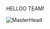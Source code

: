 HELLOO TEAM!

![MasterHead](https://tenor.com/view/pika-pikachu-pokemon-happy-pikachu-smile-gif-17233564)
